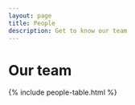 ```yaml
---
layout: page
title: People
description: Get to know our team
---
```


# Our team

{% include people-table.html %}
